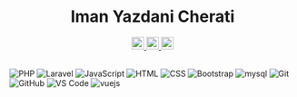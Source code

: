 <div align="center">
  <h1>Iman Yazdani Cherati</h1>
</div>
<div align="center">
  <a href="https://www.linkedin.com/in/iyazdanicharati">
    <img alt="iyazdanicharati" width="22px" src="https://www.iconsdb.com/icons/preview/color/4DA0FF/linkedin-6-xl.png" />
  </a>
  <a href="https://instagram.com/iyazdanicharati">
    <img alt="iyazdanicharati" width="22px" src="https://www.iconsdb.com/icons/preview/color/4DA0FF/instagram-xl.png" />
  </a>
   <a href="mailto:iyazdanicharati@gmail.com">
    <img alt="iyazdanicharati" width="22px" src="https://www.iconsdb.com/icons/preview/color/4DA0FF/email-12-xl.png" />
  </a>
</div>
<br>

![PHP](https://img.shields.io/badge/-PHP-000?style=flat-square&logo=php)
![Laravel](https://img.shields.io/badge/-Laravel-000?style=flat-square&logo=Laravel)
![JavaScript](https://img.shields.io/badge/-JavaScript-000?style=flat-square&logo=javascript)
![HTML](https://img.shields.io/badge/-HTML5-000?style=flat-square&logo=html5)
![CSS](https://img.shields.io/badge/-CSS3-000?style=flat-square&logo=css3&logoColor=%231572B6)
![Bootstrap](https://img.shields.io/badge/-Bootstrap-000?style=flat-square&logo=Bootstrap)
![mysql](https://img.shields.io/badge/-mysql-000?style=flat-square&logo=mysql&logoColor=ffffff)
![Git](https://img.shields.io/badge/-Git-000?style=flat-square&logo=git)
![GitHub](https://img.shields.io/badge/-GitHub-000?style=flat-square&logo=github)
![VS Code](http://img.shields.io/badge/-VS%20Code-000?style=flat-square&logo=visual-studio-code)
![vuejs](https://img.shields.io/badge/-Vuejs-000?style=flat-square&logo=vuejs)
